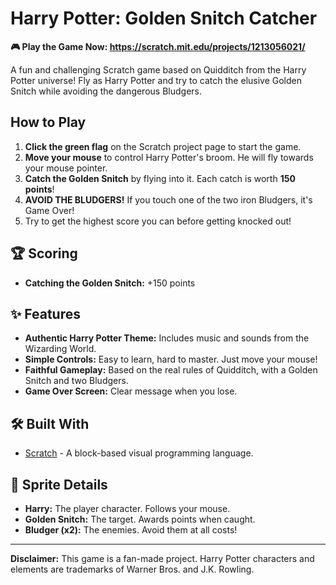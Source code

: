 # Harry Potter: Golden Snitch Catcher

**🎮 Play the Game Now: https://scratch.mit.edu/projects/1213056021/**

A fun and challenging Scratch game based on Quidditch from the Harry Potter universe! Fly as Harry Potter and try to catch the elusive Golden Snitch while avoiding the dangerous Bludgers.

## How to Play

1.  **Click the green flag** on the Scratch project page to start the game.
2.  **Move your mouse** to control Harry Potter's broom. He will fly towards your mouse pointer.
3.  **Catch the Golden Snitch** by flying into it. Each catch is worth **150 points**!
4.  **AVOID THE BLUDGERS!** If you touch one of the two iron Bludgers, it's Game Over!
5.  Try to get the highest score you can before getting knocked out!

## 🏆 Scoring

- **Catching the Golden Snitch:** +150 points

## ✨ Features

- **Authentic Harry Potter Theme:** Includes music and sounds from the Wizarding World.
- **Simple Controls:** Easy to learn, hard to master. Just move your mouse!
- **Faithful Gameplay:** Based on the real rules of Quidditch, with a Golden Snitch and two Bludgers.
- **Game Over Screen:** Clear message when you lose.

## 🛠️ Built With

- [Scratch](https://scratch.mit.edu/) - A block-based visual programming language.

## 🎯 Sprite Details

- **Harry:** The player character. Follows your mouse.
- **Golden Snitch:** The target. Awards points when caught.
- **Bludger (x2):** The enemies. Avoid them at all costs!

---

**Disclaimer:** This game is a fan-made project. Harry Potter characters and elements are trademarks of Warner Bros. and J.K. Rowling.
